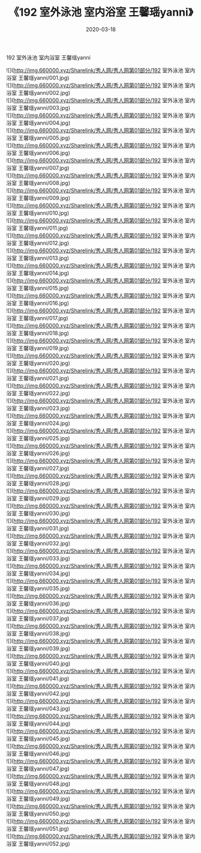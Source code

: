 ﻿---
layout: post
title:  《192 室外泳池 室内浴室 王馨瑶yanni》
date:   2020-03-18
img: http://img.660000.xyz/Sharelink/秀人网/秀人网第01部分/192 室外泳池 室内浴室 王馨瑶yanni/000.jpg
categories: [美女, 清纯, 唯美]
---

192 室外泳池 室内浴室 王馨瑶yanni

  ![](http://img.660000.xyz/Sharelink/秀人网/秀人网第01部分/192 室外泳池 室内浴室 王馨瑶yanni/001.jpg) <br> ![](http://img.660000.xyz/Sharelink/秀人网/秀人网第01部分/192 室外泳池 室内浴室 王馨瑶yanni/002.jpg) <br> ![](http://img.660000.xyz/Sharelink/秀人网/秀人网第01部分/192 室外泳池 室内浴室 王馨瑶yanni/003.jpg) <br> ![](http://img.660000.xyz/Sharelink/秀人网/秀人网第01部分/192 室外泳池 室内浴室 王馨瑶yanni/004.jpg) <br> ![](http://img.660000.xyz/Sharelink/秀人网/秀人网第01部分/192 室外泳池 室内浴室 王馨瑶yanni/005.jpg) <br> ![](http://img.660000.xyz/Sharelink/秀人网/秀人网第01部分/192 室外泳池 室内浴室 王馨瑶yanni/006.jpg) <br> ![](http://img.660000.xyz/Sharelink/秀人网/秀人网第01部分/192 室外泳池 室内浴室 王馨瑶yanni/007.jpg) <br> ![](http://img.660000.xyz/Sharelink/秀人网/秀人网第01部分/192 室外泳池 室内浴室 王馨瑶yanni/008.jpg) <br> ![](http://img.660000.xyz/Sharelink/秀人网/秀人网第01部分/192 室外泳池 室内浴室 王馨瑶yanni/009.jpg) <br> ![](http://img.660000.xyz/Sharelink/秀人网/秀人网第01部分/192 室外泳池 室内浴室 王馨瑶yanni/010.jpg) <br> ![](http://img.660000.xyz/Sharelink/秀人网/秀人网第01部分/192 室外泳池 室内浴室 王馨瑶yanni/011.jpg) <br> ![](http://img.660000.xyz/Sharelink/秀人网/秀人网第01部分/192 室外泳池 室内浴室 王馨瑶yanni/012.jpg) <br> ![](http://img.660000.xyz/Sharelink/秀人网/秀人网第01部分/192 室外泳池 室内浴室 王馨瑶yanni/013.jpg) <br> ![](http://img.660000.xyz/Sharelink/秀人网/秀人网第01部分/192 室外泳池 室内浴室 王馨瑶yanni/014.jpg) <br> ![](http://img.660000.xyz/Sharelink/秀人网/秀人网第01部分/192 室外泳池 室内浴室 王馨瑶yanni/015.jpg) <br> ![](http://img.660000.xyz/Sharelink/秀人网/秀人网第01部分/192 室外泳池 室内浴室 王馨瑶yanni/016.jpg) <br> ![](http://img.660000.xyz/Sharelink/秀人网/秀人网第01部分/192 室外泳池 室内浴室 王馨瑶yanni/017.jpg) <br> ![](http://img.660000.xyz/Sharelink/秀人网/秀人网第01部分/192 室外泳池 室内浴室 王馨瑶yanni/018.jpg) <br> ![](http://img.660000.xyz/Sharelink/秀人网/秀人网第01部分/192 室外泳池 室内浴室 王馨瑶yanni/019.jpg) <br> ![](http://img.660000.xyz/Sharelink/秀人网/秀人网第01部分/192 室外泳池 室内浴室 王馨瑶yanni/020.jpg) <br> ![](http://img.660000.xyz/Sharelink/秀人网/秀人网第01部分/192 室外泳池 室内浴室 王馨瑶yanni/021.jpg) <br> ![](http://img.660000.xyz/Sharelink/秀人网/秀人网第01部分/192 室外泳池 室内浴室 王馨瑶yanni/022.jpg) <br> ![](http://img.660000.xyz/Sharelink/秀人网/秀人网第01部分/192 室外泳池 室内浴室 王馨瑶yanni/023.jpg) <br> ![](http://img.660000.xyz/Sharelink/秀人网/秀人网第01部分/192 室外泳池 室内浴室 王馨瑶yanni/024.jpg) <br> ![](http://img.660000.xyz/Sharelink/秀人网/秀人网第01部分/192 室外泳池 室内浴室 王馨瑶yanni/025.jpg) <br> ![](http://img.660000.xyz/Sharelink/秀人网/秀人网第01部分/192 室外泳池 室内浴室 王馨瑶yanni/026.jpg) <br> ![](http://img.660000.xyz/Sharelink/秀人网/秀人网第01部分/192 室外泳池 室内浴室 王馨瑶yanni/027.jpg) <br> ![](http://img.660000.xyz/Sharelink/秀人网/秀人网第01部分/192 室外泳池 室内浴室 王馨瑶yanni/028.jpg) <br> ![](http://img.660000.xyz/Sharelink/秀人网/秀人网第01部分/192 室外泳池 室内浴室 王馨瑶yanni/029.jpg) <br> ![](http://img.660000.xyz/Sharelink/秀人网/秀人网第01部分/192 室外泳池 室内浴室 王馨瑶yanni/030.jpg) <br> ![](http://img.660000.xyz/Sharelink/秀人网/秀人网第01部分/192 室外泳池 室内浴室 王馨瑶yanni/031.jpg) <br> ![](http://img.660000.xyz/Sharelink/秀人网/秀人网第01部分/192 室外泳池 室内浴室 王馨瑶yanni/032.jpg) <br> ![](http://img.660000.xyz/Sharelink/秀人网/秀人网第01部分/192 室外泳池 室内浴室 王馨瑶yanni/033.jpg) <br> ![](http://img.660000.xyz/Sharelink/秀人网/秀人网第01部分/192 室外泳池 室内浴室 王馨瑶yanni/034.jpg) <br> ![](http://img.660000.xyz/Sharelink/秀人网/秀人网第01部分/192 室外泳池 室内浴室 王馨瑶yanni/035.jpg) <br> ![](http://img.660000.xyz/Sharelink/秀人网/秀人网第01部分/192 室外泳池 室内浴室 王馨瑶yanni/036.jpg) <br> ![](http://img.660000.xyz/Sharelink/秀人网/秀人网第01部分/192 室外泳池 室内浴室 王馨瑶yanni/037.jpg) <br> ![](http://img.660000.xyz/Sharelink/秀人网/秀人网第01部分/192 室外泳池 室内浴室 王馨瑶yanni/038.jpg) <br> ![](http://img.660000.xyz/Sharelink/秀人网/秀人网第01部分/192 室外泳池 室内浴室 王馨瑶yanni/039.jpg) <br> ![](http://img.660000.xyz/Sharelink/秀人网/秀人网第01部分/192 室外泳池 室内浴室 王馨瑶yanni/040.jpg) <br> ![](http://img.660000.xyz/Sharelink/秀人网/秀人网第01部分/192 室外泳池 室内浴室 王馨瑶yanni/041.jpg) <br> ![](http://img.660000.xyz/Sharelink/秀人网/秀人网第01部分/192 室外泳池 室内浴室 王馨瑶yanni/042.jpg) <br> ![](http://img.660000.xyz/Sharelink/秀人网/秀人网第01部分/192 室外泳池 室内浴室 王馨瑶yanni/043.jpg) <br> ![](http://img.660000.xyz/Sharelink/秀人网/秀人网第01部分/192 室外泳池 室内浴室 王馨瑶yanni/044.jpg) <br> ![](http://img.660000.xyz/Sharelink/秀人网/秀人网第01部分/192 室外泳池 室内浴室 王馨瑶yanni/045.jpg) <br> ![](http://img.660000.xyz/Sharelink/秀人网/秀人网第01部分/192 室外泳池 室内浴室 王馨瑶yanni/046.jpg) <br> ![](http://img.660000.xyz/Sharelink/秀人网/秀人网第01部分/192 室外泳池 室内浴室 王馨瑶yanni/047.jpg) <br> ![](http://img.660000.xyz/Sharelink/秀人网/秀人网第01部分/192 室外泳池 室内浴室 王馨瑶yanni/048.jpg) <br> ![](http://img.660000.xyz/Sharelink/秀人网/秀人网第01部分/192 室外泳池 室内浴室 王馨瑶yanni/049.jpg) <br> ![](http://img.660000.xyz/Sharelink/秀人网/秀人网第01部分/192 室外泳池 室内浴室 王馨瑶yanni/050.jpg) <br> ![](http://img.660000.xyz/Sharelink/秀人网/秀人网第01部分/192 室外泳池 室内浴室 王馨瑶yanni/051.jpg) <br> ![](http://img.660000.xyz/Sharelink/秀人网/秀人网第01部分/192 室外泳池 室内浴室 王馨瑶yanni/052.jpg) <br>